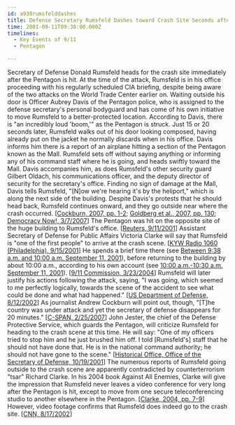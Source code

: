 ```yaml
---
id: a938rumsfelddashes
title: Defense Secretary Rumsfeld Dashes toward Crash Site Seconds after Pentagon Is Hit
time: 2001-09-11T09:38:00.000Z
timelines:
  - Key Events of 9/11
  - Pentagon

---
```


Secretary of Defense Donald Rumsfeld heads for the crash site immediately after the Pentagon is hit. At the time of the attack, Rumsfeld is in his office proceeding with his regularly scheduled CIA briefing, despite being aware of the two attacks on the World Trade Center earlier on. Waiting outside his door is Officer Aubrey Davis of the Pentagon police, who is assigned to the defense secretary's personal bodyguard and has come of his own initiative to move Rumsfeld to a better-protected location. According to Davis, there is "an incredibly loud 'boom,'" as the Pentagon is struck. Just 15 or 20 seconds later, Rumsfeld walks out of his door looking composed, having already put on the jacket he normally discards when in his office. Davis informs him there is a report of an airplane hitting a section of the Pentagon known as the Mall. Rumsfeld sets off without saying anything or informing any of his command staff where he is going, and heads swiftly toward the Mall. Davis accompanies him, as does Rumsfeld's other security guard Gilbert Oldach, his communications officer, and the deputy director of security for the secretary's office. Finding no sign of damage at the Mall, Davis tells Rumsfeld, "[N]ow we're hearing it's by the heliport," which is along the next side of the building. Despite Davis's protests that he should head back, Rumsfeld continues onward, and they go outside near where the crash occurred. [[Cockburn, 2007, pp. 1-2][1]; [Goldberg et al., 2007, pp. 130][2]; [Democracy Now!, 3/7/2007][3]] The Pentagon was hit on the opposite site of the huge building to Rumsfeld's office. [[Reuters, 9/11/2001][4]] Assistant Secretary of Defense for Public Affairs Victoria Clarke will say that Rumsfeld is "one of the first people" to arrive at the crash scene. [[KYW Radio 1060 (Philadelphia), 9/15/2001][5]] He spends a brief time there (see [Between 9:38 a.m. and 10:00 a.m. September 11, 2001](/timeline/#a937rumsfeldhelp)), before returning to the building by about 10:00 a.m., according to his own account (see [10:00 a.m.-10:30 a.m. September 11, 2001](/timeline/#a1000rumsfeldcall)). [[9/11 Commission, 3/23/2004][6]] Rumsfeld will later justify his actions following the attack, saying, "I was going, which seemed to me perfectly logically, towards the scene of the accident to see what could be done and what had happened." [[US Department of Defense, 8/12/2002][7]] As journalist Andrew Cockburn will point out, though, "[T]he country was under attack and yet the secretary of defense disappears for 20 minutes." [[C-SPAN, 2/25/2007][8]] John Jester, the chief of the Defense Protective Service, which guards the Pentagon, will criticize Rumsfeld for heading to the crash scene at this time. He will say: "One of my officers tried to stop him and he just brushed him off. I told [Rumsfeld's] staff that he should not have done that. He is in the national command authority; he should not have gone to the scene." [[Historical Office, Office of the Secretary of Defense, 10/19/2001][9]] The numerous reports of Rumsfeld going outside to the crash scene are apparently contradicted by counterterrorism "tsar" Richard Clarke. In his 2004 book  Against All Enemies, Clarke will give the impression that Rumsfeld never leaves a video conference for very long after the Pentagon is hit, except to move from one secure teleconferencing studio to another elsewhere in the Pentagon. [[Clarke, 2004, pp. 7-9][10]] However, video footage confirms that Rumsfeld does indeed go to the crash site. [[CNN, 8/17/2002][11]]

[1]: https://www.amazon.com/Rumsfeld-Rise-Fall-Catastrophic-Legacy/dp/1416535748
[2]: https://www.amazon.com/Pentagon-9-11-Alfred-Goldberg/dp/0160783283
[3]: https://www.democracynow.org/2007/3/7/journalist_and_author_andrew_cockburn_on
[4]: https://web.archive.org/web/20050511112300/http://news1.iwon.com/top/article/id/163751%7Ctop%7C09-11-2001::15:54%7Creuters.html
[5]: https://archive.defense.gov/Transcripts/Transcript.aspx?TranscriptID=1883
[6]: https://web.archive.org/web/20100829062719/https://www.defense.gov/speeches/speech.aspx?speechid=105
[7]: https://archive.defense.gov/Transcripts/Transcript.aspx?TranscriptID=3644
[8]: https://web.archive.org/web/20071025053428/http://www.q-and-a.org/Transcript/?ProgramID=1116
[9]: https://history.defense.gov/Portals/70/Documents/oral_history/OH_Trans_JesterJohn%2010-19-2001.pdf
[10]: https://www.amazon.com/Against-All-Enemies-Inside-Americas/dp/0743260244
[11]: http://transcripts.cnn.com/TRANSCRIPTS/0208/17/cp.00.html
